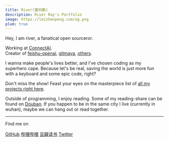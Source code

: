 ```yaml
---
title: River(雷圳鹏)
description: River Ray's Portfolio
image: https://leizhenpeng.com/og.png
plum: true
---
```


Hey, I am river, a fanatical open sourceror.

Working at [<span i-simple-icons-github /> ConnectAI](https://github.com/ConnectAI-E).<br>
Creator of [feishu-openai](https://github.com/ConnectAI-E/feishu-openai), [gitmaya](https://github.com/ConnectAI-E/GitMaya), [others](/projects).<br>

I wanna make people's lives better, and I've chosen coding as my superhero cape. Because let's be real, saving the world is just more fun with a keyboard and some epic code, right?

Don't miss the show! Feast your eyes on the masterpiece list of [all my projects right here](/projects).

Outside of programming, I enjoy reading. Some of my reading-share can be found on [Douban](https://book.douban.com/people/151095889/collect). If you happen to be in the same city I live (currently in wuhan), maybe we can hang out or read together.

<div flex-auto />

---

Find me on

<p flex="~ gap-3 wrap" class="mt--2!">
  <a href="https://github.com/leizhenpeng" target="_blank"><span op75 i-simple-icons-github /> GitHub</a>
  <a href="https://space.bilibili.com/66891783" target="_blank"><span op75 i-simple-icons-bilibili /> 哔哩哔哩</a>
  <a href="https://book.douban.com/people/151095889/collect" target="_blank"><span op75 i-simple-icons-douban /> 豆瓣读书</a>
  <a href="https://www.twitter.com/zhenpenglei" target="_blank"><span op75 i-ri-twitter-x-fill /> Twitter</a>
</p>

